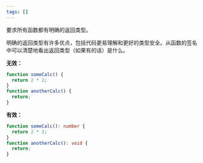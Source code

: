 ```yaml
---
tags: []
---
```


要求所有函数都有明确的返回类型。

明确的返回类型有许多优点，包括代码更易理解和更好的类型安全。从函数的签名中可以清楚地看出返回类型（如果有的话）是什么。

**无效：**

```typescript
function someCalc() {
  return 2 * 2;
}
function anotherCalc() {
  return;
}
```

**有效：**

```typescript
function someCalc(): number {
  return 2 * 2;
}
function anotherCalc(): void {
  return;
}
```